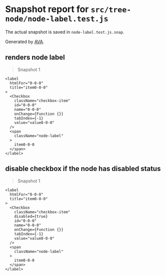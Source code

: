 # Snapshot report for `src/tree-node/node-label.test.js`

The actual snapshot is saved in `node-label.test.js.snap`.

Generated by [AVA](https://avajs.dev).

## renders node label

> Snapshot 1

    <label
      htmlFor="0-0-0"
      title="item0-0-0"
    >
      <Checkbox
        className="checkbox-item"
        id="0-0-0"
        name="0-0-0"
        onChange={Function {}}
        tabIndex={-1}
        value="value0-0-0"
      />
      <span
        className="node-label"
      >
        item0-0-0
      </span>
    </label>

## disable checkbox if the node has disabled status

> Snapshot 1

    <label
      htmlFor="0-0-0"
      title="item0-0-0"
    >
      <Checkbox
        className="checkbox-item"
        disabled={true}
        id="0-0-0"
        name="0-0-0"
        onChange={Function {}}
        tabIndex={-1}
        value="value0-0-0"
      />
      <span
        className="node-label"
      >
        item0-0-0
      </span>
    </label>
